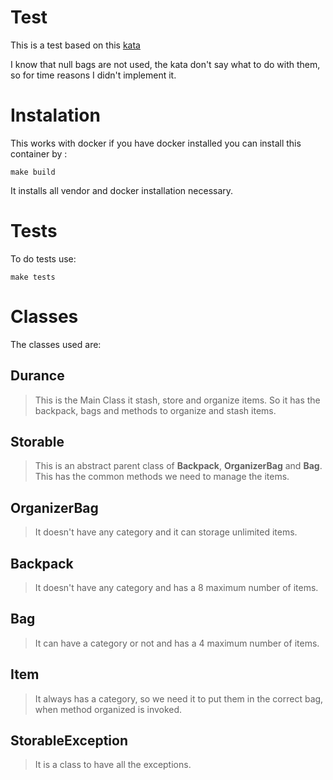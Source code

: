 # Test

This is a test based on this [kata](https://katalyst.codurance.com/bags)

I know that null bags are not used, the kata don't say what to do with them,
so for time reasons I didn't implement it.

# Instalation

This works with docker if you have docker installed you can install this container by :

`make build`

It installs all vendor and docker installation necessary.

# Tests

To do tests use:

`make tests`

# Classes

The classes used are:

## Durance
> This is the Main Class it stash, store and organize items. So it has the backpack, bags and methods to organize and stash items.

## Storable
> This is an abstract parent class of **Backpack**, **OrganizerBag** and **Bag**. This has the common methods we need to manage the items.

## OrganizerBag
> It doesn't have any category and it can storage unlimited items.

## Backpack
> It doesn't have any category and has a 8 maximum number of items.

## Bag
> It can have a category or not and has a 4 maximum number of items.

## Item
> It always has a category, so we need it to put them in the correct bag, when
method organized is invoked.

## StorableException
> It is a class to have all the exceptions.
